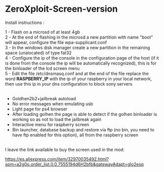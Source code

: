 # ZeroXploit-Screen-version
Install instructions :

1 - Flash on a microsd of at least 4gb <br>
2 - At the end of flashing in the microsd a new partition with name "boot" will appear, configure the file wpa-supplicant.conf<br>
3 - In the windows disk manager create a new partition in the remaining space (unalocated) of type fat32<br>
4 - Configure the ip of the console in the configuration page of the host (if it is done from the console the ip will be automatically recognized), this is for the binloader of the lcd screen menu<br>
5 - Edit the file /etc/dnsmasq.conf and at the end of the file replace the word **RASPBERRY_IP** with the ip of your raspberry in your local network, then use this ip in your dns configuration to block sony servers<br>
<br>
- Goldhen2b2+jailbreak autoload<br>
- No error messages when emulating usb<br>
- Light page for ps4 browser<br>
- After loading golhen the page is able to detect if the golhen binloader is working so as not to load the jailbreak again<br>
- Interactive menu for raspberry screen<br>
- Bin launcher, database backup and restore via ftp (no bin, you need to have ftp enabled for this option), all from the raspberry screen<br>
<br>
I leave the link available to buy the screen used in the mod:<br>

https://es.aliexpress.com/item/32970035492.html?spm=a2g0o.order_list.0.0.7555194d6H2bfb&gatewayAdapt=glo2esp
